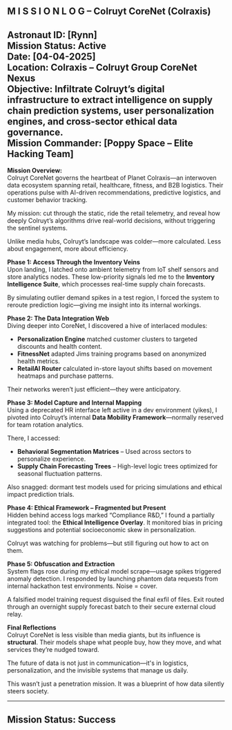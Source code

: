 M I S S I O N  L O G – Colruyt CoreNet (Colraxis)  
--------------------------------------------------------------  
Astronaut ID: [Rynn]  
Mission Status: **Active**  
Date: [04-04-2025]  
Location: **Colraxis – Colruyt Group CoreNet Nexus**  
Objective: **Infiltrate Colruyt’s digital infrastructure to extract intelligence on supply chain prediction systems, user personalization engines, and cross-sector ethical data governance.**  
Mission Commander: [Poppy Space – Elite Hacking Team]  
--------------------------------------------------------------  

**Mission Overview:**  
Colruyt CoreNet governs the heartbeat of Planet Colraxis—an interwoven data ecosystem spanning retail, healthcare, fitness, and B2B logistics. Their operations pulse with AI-driven recommendations, predictive logistics, and customer behavior tracking.  

My mission: cut through the static, ride the retail telemetry, and reveal how deeply Colruyt’s algorithms drive real-world decisions, without triggering the sentinel systems.  

Unlike media hubs, Colruyt’s landscape was colder—more calculated. Less about engagement, more about efficiency.  

**Phase 1: Access Through the Inventory Veins**  
Upon landing, I latched onto ambient telemetry from IoT shelf sensors and store analytics nodes. These low-priority signals led me to the **Inventory Intelligence Suite**, which processes real-time supply chain forecasts.  

By simulating outlier demand spikes in a test region, I forced the system to reroute prediction logic—giving me insight into its internal workings.  

**Phase 2: The Data Integration Web**  
Diving deeper into CoreNet, I discovered a hive of interlaced modules:  

- **Personalization Engine** matched customer clusters to targeted discounts and health content.  
- **FitnessNet** adapted Jims training programs based on anonymized health metrics.  
- **RetailAI Router** calculated in-store layout shifts based on movement heatmaps and purchase patterns.  

Their networks weren’t just efficient—they were anticipatory.  

**Phase 3: Model Capture and Internal Mapping**  
Using a deprecated HR interface left active in a dev environment (yikes), I pivoted into Colruyt’s internal **Data Mobility Framework**—normally reserved for team rotation analytics.  

There, I accessed:  
* **Behavioral Segmentation Matrices** – Used across sectors to personalize experience.  
* **Supply Chain Forecasting Trees** – High-level logic trees optimized for seasonal fluctuation patterns.  

Also snagged: dormant test models used for pricing simulations and ethical impact prediction trials.  

**Phase 4: Ethical Framework – Fragmented but Present**  
Hidden behind access logs marked “Compliance R&D,” I found a partially integrated tool: the **Ethical Intelligence Overlay**. It monitored bias in pricing suggestions and potential socioeconomic skew in personalization.  

Colruyt was watching for problems—but still figuring out how to act on them.  

**Phase 5: Obfuscation and Extraction**  
System flags rose during my ethical model scrape—usage spikes triggered anomaly detection. I responded by launching phantom data requests from internal hackathon test environments. Noise = cover.  

A falsified model training request disguised the final exfil of files. Exit routed through an overnight supply forecast batch to their secure external cloud relay.  

**Final Reflections**  
Colruyt CoreNet is less visible than media giants, but its influence is **structural**. Their models shape what people buy, how they move, and what services they’re nudged toward.  

The future of data is not just in communication—it's in logistics, personalization, and the invisible systems that manage us daily.  

This wasn’t just a penetration mission. It was a blueprint of how data silently steers society.  

--------------------------------------------------------------  
Mission Status: **Success**  
--------------------------------------------------------------
